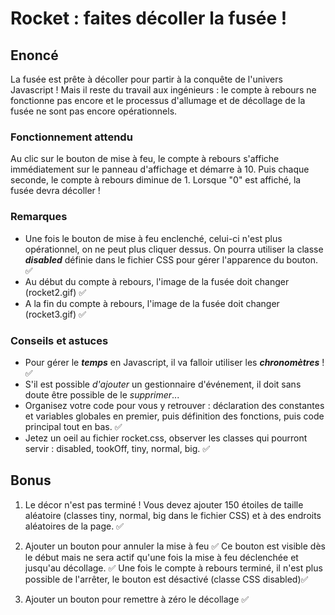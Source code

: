 # Rocket : faites décoller la fusée !
## Enoncé
La fusée est prête à décoller pour partir à la conquête de l'univers Javascript !
Mais il reste du travail aux ingénieurs : le compte à rebours ne fonctionne pas encore et le processus d'allumage et de décollage de la fusée ne sont pas encore opérationnels.
### Fonctionnement attendu
Au clic sur le bouton de mise à feu, le compte à rebours s'affiche immédiatement sur le panneau d'affichage et démarre à 10.  Puis chaque seconde, le compte à rebours diminue de 1. Lorsque "0" est affiché, la fusée devra décoller !
### Remarques

 - Une fois le bouton de mise à feu enclenché, celui-ci n'est plus opérationnel, on ne peut plus cliquer dessus. On pourra utiliser la classe ***disabled*** définie dans le fichier CSS pour gérer l'apparence du bouton. ✅
 - Au début du compte à rebours, l'image de la fusée doit changer (rocket2.gif) ✅
 - A la fin du compte à rebours, l'image de la fusée doit changer (rocket3.gif) ✅

### Conseils et astuces

 - Pour gérer le ***temps*** en Javascript, il va falloir utiliser les ***chronomètres*** ! ✅
 - S'il est possible *d'ajouter* un gestionnaire d'événement, il doit sans doute être possible de le *supprimer*...
 - Organisez votre code pour vous y retrouver : déclaration des constantes et variables globales en premier, puis définition des fonctions, puis code principal tout en bas. ✅
 - Jetez un oeil au fichier rocket.css, observer les classes qui pourront servir : disabled, tookOff, tiny, normal, big. ✅

## Bonus
 1. Le décor n'est pas terminé ! Vous devez ajouter 150 étoiles de taille aléatoire (classes tiny, normal, big dans le fichier CSS) et à des endroits aléatoires de la page. ✅
    
 2. Ajouter un bouton pour annuler la mise à feu ✅
    Ce bouton est visible dès le début mais ne sera actif qu'une fois la mise à feu déclenchée et jusqu'au décollage. ✅
    Une fois le compte à rebours terminé, il n'est plus possible de l'arrêter, le bouton est désactivé (classe CSS disabled)✅
    
 3. Ajouter un bouton pour remettre à zéro le décollage ✅
